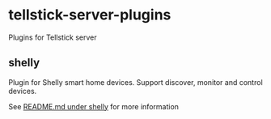 # tellstick-server-plugins
Plugins for Tellstick server

## shelly
Plugin for Shelly smart home devices. Support discover, monitor and control devices.

See [README.md under shelly](shelly/README.md) for more information
